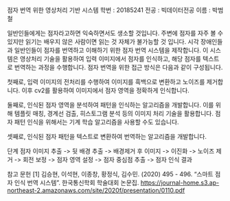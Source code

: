 점자 번역 위한 영상처리 기반 시스템
학번 : 20185241 
전공 : 빅데이터전공 
이름 : 박범철

일반인들에게는 점자라고하면 익숙하면서도 생소할 것입니다. 주변에 점자를 자주 볼 수 있지만 읽기는 배우지 않은 사람이면 읽는 것 자체가 불가능할 것 입니다. 시각 장애인들과 일반인들이 점자를 번역하고 이해하기 위한 점자 번역 시스템을 제작합니다. 이 시스템은 영상처리 기술을 활용하여 입력 이미지에서 점자를 인식하고, 해당 점자를 텍스트로 번역하는 과정을 수행합니다. 점자 번역을 위한 접근 방식은 다음과 같이 구성됩니다.

첫째로, 입력 이미지의 전처리를 수행하여 이미지를 흑백으로 변환하고 노이즈를 제거합니다. 이후 cv2를 활용하여 이미지에서 점자 영역을 정확하게 인식합니다.

둘째로, 인식된 점자 영역을 분석하여 패턴을 인식하는 알고리즘을 개발합니다. 이를 위해 템플릿 매칭, 경계선 검출, 히스토그램 분석 등의 이미지 처리 기술을 활용합니다. 점자 패턴 인식을 위해서는 기계 학습 알고리즘을 사용할 수도 있습니다.

셋째로, 인식된 점자 패턴을 텍스트로 변환하여 번역하는 알고리즘을 개발합니다.

단계
점자 이미지 추출 -> 뒷 배경 추출 -> 배경제거 후 이미지 -> 이진화 -> 노이즈 제거 -> 회전 보정 -> 점자 영역 설정 -> 점자 중심점 추출 -> 점자 인식 결과


참고 문헌
[1] 김승현, 이석현, 이종창, 황정식, 김수민. (2020) 495 - 496. “스마트 점자 인식 번역 시스템”. 한국통신학회 학술대회 논문집. https://journal-home.s3.ap-northeast-2.amazonaws.com/site/2020f/presentation/0110.pdf
